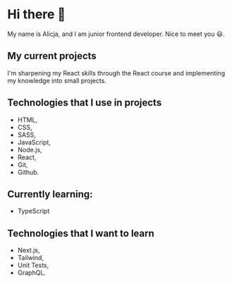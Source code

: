 # Hi there 👋

My name is Alicja, and I am junior frontend developer. Nice to meet you 😃.

## My current projects

I'm sharpening my React skills through the React course and implementing my knowledge into small projects.

## Technologies that I use in projects

- HTML,
- CSS,
- SASS,
- JavaScript,
- Node.js,
- React,
- Git,
- Github.

## Currently learning:

- TypeScript

## Technologies that I want to learn

- Next.js,
- Tailwind,
- Unit Tests,
- GraphQL.

